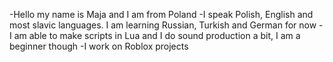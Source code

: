 -Hello my name is Maja and I am from Poland
-I speak Polish, English and most slavic languages. I am learning Russian, Turkish and German for now
-I am able to make scripts in Lua and I do sound production a bit, I am a beginner though
-I work on Roblox projects
